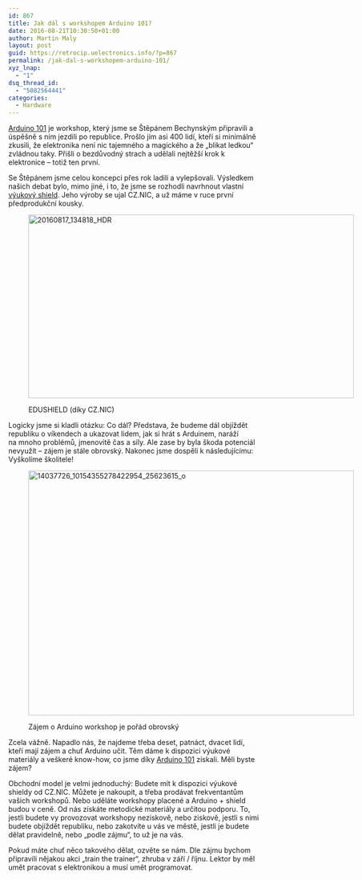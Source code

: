 ```yaml
---
id: 867
title: Jak dál s workshopem Arduino 101?
date: 2016-08-21T10:30:50+01:00
author: Martin Maly
layout: post
guid: https://retrocip.uelectronics.info/?p=867
permalink: /jak-dal-s-workshopem-arduino-101/
xyz_lnap:
  - "1"
dsq_thread_id:
  - "5082564441"
categories:
  - Hardware
---
```

[Arduino 101](https://arduino101.cz) je workshop, který jsme se Štěpánem Bechynským připravili a úspěšně s ním jezdili po republice. Prošlo jím asi 400 lidí, kteří si minimálně zkusili, že elektronika není nic tajemného a magického a že &#8222;blikat ledkou&#8220; zvládnou taky. Přišli o bezdůvodný strach a udělali nejtěžší krok k elektronice &#8211; totiž ten první.

Se Štěpánem jsme celou koncepci přes rok ladili a vylepšovali. Výsledkem našich debat bylo, mimo jiné, i to, že jsme se rozhodli navrhnout vlastní [výukový shield](https://retrocip.uelectronics.info/vyukovy-shield-pro-arduino-dil-prvni/). Jeho výroby se ujal CZ.NIC, a už máme v ruce první předprodukční kousky.<figure id="attachment\_869" aria-labelledby="figcaption\_attachment_869" class="wp-caption aligncenter" style="width: 660px">

<img loading="lazy" class="wp-image-869 size-medium" src="https://retrocip.uelectronics.info/wp-content/uploads/sites/6/2016/08/20160817_134818_HDR-650x366.jpg" alt="20160817_134818_HDR" width="650" height="366" srcset="https://retrocip.cz/wp-content/uploads/sites/6/2016/08/20160817_134818_HDR-650x366.jpg 650w, https://retrocip.cz/wp-content/uploads/sites/6/2016/08/20160817_134818_HDR-768x432.jpg 768w, https://retrocip.cz/wp-content/uploads/sites/6/2016/08/20160817_134818_HDR.jpg 800w" sizes="(max-width: 650px) 100vw, 650px" /> <figcaption id="figcaption\_attachment\_869" class="wp-caption-text">EDUSHIELD (díky CZ.NIC)</figcaption></figure> 

Logicky jsme si kladli otázku: Co dál? Představa, že budeme dál objíždět republiku o víkendech a ukazovat lidem, jak si hrát s Arduinem, naráží na mnoho problémů, jmenovitě čas a síly. Ale zase by byla škoda potenciál nevyužít &#8211; zájem je stále obrovský. Nakonec jsme dospěli k následujícímu: Vyškolíme školitele!<figure id="attachment\_868" aria-labelledby="figcaption\_attachment_868" class="wp-caption aligncenter" style="width: 660px">

<img loading="lazy" class="wp-image-868 size-medium" src="https://retrocip.uelectronics.info/wp-content/uploads/sites/6/2016/08/14037726_10154355278422954_25623615_o-650x488.jpg" alt="14037726_10154355278422954_25623615_o" width="650" height="488" srcset="https://retrocip.cz/wp-content/uploads/sites/6/2016/08/14037726_10154355278422954_25623615_o-650x488.jpg 650w, https://retrocip.cz/wp-content/uploads/sites/6/2016/08/14037726_10154355278422954_25623615_o-768x576.jpg 768w, https://retrocip.cz/wp-content/uploads/sites/6/2016/08/14037726_10154355278422954_25623615_o-1024x768.jpg 1024w, https://retrocip.cz/wp-content/uploads/sites/6/2016/08/14037726_10154355278422954_25623615_o.jpg 2048w" sizes="(max-width: 650px) 100vw, 650px" /> <figcaption id="figcaption\_attachment\_868" class="wp-caption-text">Zájem o Arduino workshop je pořád obrovský</figcaption></figure> 

Zcela vážně. Napadlo nás, že najdeme třeba deset, patnáct, dvacet lidí, kteří mají zájem a chuť Arduino učit. Těm dáme k dispozici výukové materiály a veškeré know-how, co jsme díky [Arduino 101](https://arduino101.cz) získali. Měli byste zájem?

Obchodní model je velmi jednoduchý: Budete mít k dispozici výukové shieldy od CZ.NIC. Můžete je nakoupit, a třeba prodávat frekventantům vašich workshopů. Nebo uděláte workshopy placené a Arduino + shield budou v ceně. Od nás získáte metodické materiály a určitou podporu. To, jestli budete vy provozovat workshopy neziskově, nebo ziskově, jestli s nimi budete objíždět republiku, nebo zakotvíte u vás ve městě, jestli je budete dělat pravidelně, nebo &#8222;podle zájmu&#8220;, to už je na vás.

Pokud máte chuť něco takového dělat, ozvěte se nám. Dle zájmu bychom připravili nějakou akci &#8222;train the trainer&#8220;, zhruba v září / říjnu. Lektor by měl umět pracovat s elektronikou a musí umět programovat.